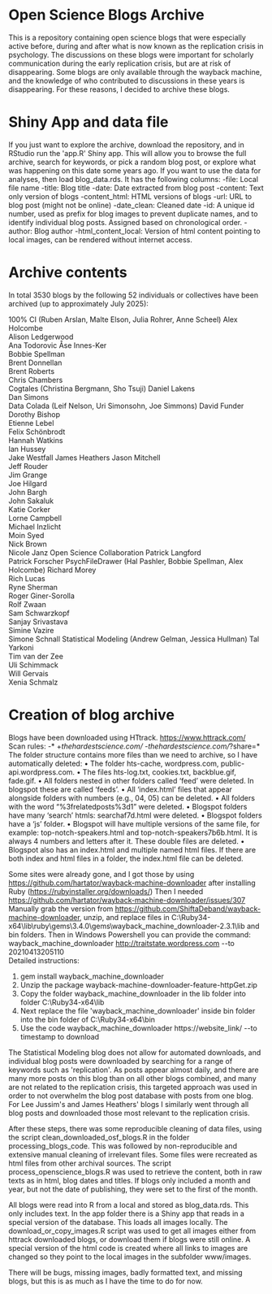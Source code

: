 # Open Science Blogs Archive

This is a repository containing open science blogs that were especially active before, during and after what is now known as the replication crisis in psychology. 
The discussions on these blogs were important for scholarly communication during the early replication crisis, but are at risk of disappearing. Some blogs are only available through the wayback machine, and the knowledge of who contributed to discussions in these years is disappearing. For these reasons, I decided to archive these blogs. 

# Shiny App and data file

If you just want to explore the archive, download the repository, and in RStudio run the 'app.R' Shiny app. This will allow you to browse the full archive, search for keywords, or pick a random blog post, or explore what was happening on this date some years ago.
If you want to use the data for analyses, then load blog_data.rds. It has the following columns: 
-file: Local file name
-title: Blog title
-date: Date extracted from blog post
-content: Text only version of blogs
-content_html: HTML versions of blogs
-url: URL to blog post (might not be online)
-date_clean: Cleaned date
-id: A unique id number, used as prefix for blog images to prevent duplicate names, and to identify individual blog posts. Assigned based on chronological order. 
-author: Blog author
-html_content_local: Version of html content pointing to local images, can be rendered without internet access.

# Archive contents 

In total 3530 blogs by the following 52 individuals or collectives have been archived (up to approximately July 2025):

100% CI (Ruben Arslan, Malte Elson, Julia Rohrer, Anne Scheel)
Alex Holcombe  
Alison Ledgerwood  
Ana Todorovic
Åse Innes-Ker  
Bobbie Spellman  
Brent Donnellan  
Brent Roberts  
Chris Chambers  
Cogtales (Christina Bergmann, Sho Tsuji)
Daniel Lakens  
Dan Simons  
Data Colada (Leif Nelson, Uri Simonsohn, Joe Simmons)
David Funder  
Dorothy Bishop  
Etienne Lebel  
Felix Schönbrodt  
Hannah Watkins  
Ian Hussey  
Jake Westfall
James Heathers
Jason Mitchell  
Jeff Rouder  
Jim Grange  
Joe Hilgard  
John Bargh  
John Sakaluk  
Katie Corker  
Lorne Campbell  
Michael Inzlicht  
Moin Syed  
Nick Brown  
Nicole Janz
Open Science Collaboration
Patrick Langford  
Patrick Forscher
PsychFileDrawer (Hal Pashler, Bobbie Spellman, Alex Holcombe)
Richard Morey  
Rich Lucas  
Ryne Sherman  
Roger Giner-Sorolla  
Rolf Zwaan  
Sam Schwarzkopf  
Sanjay Srivastava  
Simine Vazire  
Simone Schnall 
Statistical Modeling (Andrew Gelman, Jessica Hullman)
Tal Yarkoni  
Tim van der Zee  
Uli Schimmack  
Will Gervais  
Xenia Schmalz  

# Creation of blog archive

Blogs have been downloaded using HTtrack. https://www.httrack.com/ 
Scan rules:
-* +*thehardestscience.com/* -*thehardestscience.com/*?share=*
The folder structure contains more files than we need to archive, so I have automatically deleted:
•	The folder hts-cache, wordpress.com, public-api.wordpress.com.
•	The files hts-log.txt, cookies.txt, backblue.gif, fade.gif.
•	All folders nested in other folders called ‘feed’ were deleted. In blogspot these are called ‘feeds’. 
•	All ‘index.html’ files that appear alongside folders with numbers (e.g., 04, 05) can be deleted. 
•	All folders with the word “%3frelatedposts%3d1” were deleted. 
•	Blogspot folders have many ‘search’ htmls: searchaf7d.html were deleted. 
•	Blogspot folders have a ‘js’ folder. 
•	Blogspot will have multiple versions of the same file, for example: top-notch-speakers.html and top-notch-speakers7b6b.html. It is always 4 numbers and letters after it. These double files are deleted. 
•	Blogspot also has an index.html and multiple named html files. If there are both index and html files in a folder, the index.html file can be deleted. 

Some sites were already gone, and I got those by using https://github.com/hartator/wayback-machine-downloader after installing Ruby (https://rubyinstaller.org/downloads/) 
Then I needed https://github.com/hartator/wayback-machine-downloader/issues/307
Manually grab the version from https://github.com/ShiftaDeband/wayback-machine-downloader, unzip, and replace files in C:\Ruby34-x64\lib\ruby\gems\3.4.0\gems\wayback_machine_downloader-2.3.1\lib and bin folders.
Then in Windows Powershell you can provide the command: 
wayback_machine_downloader http://traitstate.wordpress.com --to 20210413205110  
Detailed instructions: 
1. gem install wayback_machine_downloader
2. Unzip the package wayback-machine-downloader-feature-httpGet.zip
3. Copy the folder wayback_machine_downloader in the lib folder into folder C:\Ruby34-x64\lib
4. Next replace the file 'wayback_machine_downloader' inside bin folder into the bin folder of C:\Ruby34-x64\bin
5. Use the code wayback_machine_downloader https://website_link/ --to timestamp to download

The Statistical Modeling blog does not allow for automated downloads, and individual blog posts were downloaded by searching for a range of keywords such as 'replication'. As posts appear almost daily, and there are many more posts on this blog than on all other blogs combined, and many are not related to the replication crisis, this targeted approach was used in order to not overwhelm the blog post database with posts from one blog.
For Lee Jussim's and James Heathers' blogs I similarly went through all blog posts and downloaded those most relevant to the replication crisis. 

After these steps, there was some reproducible cleaning of data files, using the script clean_downloaded_osf_blogs.R in the folder processing_blogs_code. This was followed by non-reproducible and extensive manual cleaning of irrelevant files. Some files were recreated as html files from other archival sources. 
The script process_openscience_blogs.R was used to retrieve the content, both in raw texts as in html, blog dates and titles. If blogs only included a month and year, but not the date of publishing, they were set to the first of the month.  

All blogs were read into R from a local and stored as blog_data.rds. This only includes text.
In the app folder there is a Shiny app that reads in a special version of the database. This loads all images locally. The download_or_copy_images.R script was used to get all images either from httrack downloaded blogs, or download them if blogs were still online. A special version of the html code is created where all links to images are changed so they point to the local images in the subfolder www/images. 

There will be bugs, missing images, badly formatted text, and missing blogs, but this is as much as I have the time to do for now. 